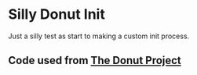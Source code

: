 # Silly Donut Init

Just a silly test as start to making a custom init process.

## Code used from [The Donut Project](https://github.com/EvanZhouDev/TheDonutProject/blob/main/README.md)
